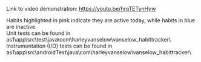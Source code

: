 Link to video demonstration:
https://youtu.be/hrqTETynHyw

Habits highlighted in pink indicate they are active today, while habits in blue are inactive.  
Unit tests can be found in as1\app\src\test\java\com\harleyvanselow\vanselow_habittracker\  
Instrumentation (I/O) tests can be found in as1\app\src\androidTest\java\com\harleyvanselow\vanselow_habittracker\  
